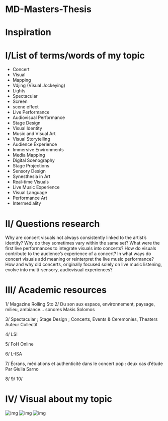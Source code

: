 # MD-Masters-Thesis

 # Inspiration 

# I/List of terms/words of my topic
- Concert
- Visual
- Mapping 
- Vdjing (Visual Jockeying)
- Lights
- Spectacular
- Screen
- scene effect
- Live Performance
- Audiovisual Performance
- Stage Design
- Visual Identity
- Music and Visual Art
- Visual Storytelling
- Audience Experience
- Immersive Environments
- Media Mapping
- Digital Scenography
- Stage Projections
- Sensory Design
- Synesthesia in Art
- Real-time Visuals
- Live Music Experience
- Visual Language
- Performance Art
- Intermediality


# II/ Questions research
Why are concert visuals not always consistently linked to the artist’s identity? Why do they sometimes vary within the same set?
What were the first live performances to integrate visuals into concerts?
How do visuals contribute to the audience’s experience of a concert?
In what ways do concert visuals add meaning or reinterpret the live music performance?
How and why did concerts, originally focused solely on live music listening, evolve into multi-sensory, audiovisual experiences?

# III/ Academic resources
1/ Magazine Rolling Sto
2/ Du son aux espace, environnement, paysage, milieu,
ambiance… sonores
Makis Solomos

3/ Spectacular ; Stage Design ; Concerts, Events & Ceremonies, Theaters
Auteur Collectif

4/ LSI

5/ FoH Online

6/ L-ISA

7/ Écrans, médiations et authenticité dans le concert pop : deux cas d’étude Par Giulia Sarno

8/
9/
10/

# IV/ Visual about my topic

![img](LR-UNGRADED-ARK.jpg)
![img](imagesn.jpeg)
![img](images.jpg)